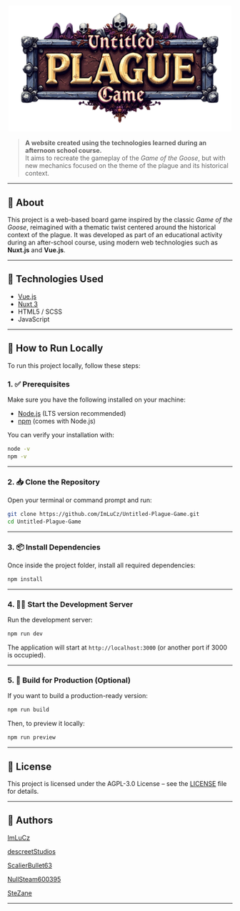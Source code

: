 <div align="center">
  <img src="./assets/images/logo.png" width="500" height="auto">
</div>

> **A website created using the technologies learned during an afternoon school course.**  
It aims to recreate the gameplay of the *Game of the Goose*, but with new mechanics focused on the theme of the plague and its historical context.

---

## 📝 About

This project is a web-based board game inspired by the classic *Game of the Goose*, reimagined with a thematic twist centered around the historical context of the plague. It was developed as part of an educational activity during an after-school course, using modern web technologies such as **Nuxt.js** and **Vue.js**.

---

## 🔧 Technologies Used

- [Vue.js](https://vuejs.org/)
- [Nuxt 3](https://nuxt.com/)
- HTML5 / SCSS
- JavaScript

---

## 🚀 How to Run Locally

To run this project locally, follow these steps:

### 1. ✅ Prerequisites

Make sure you have the following installed on your machine:

- [Node.js](https://nodejs.org/) (LTS version recommended)
- [npm](https://www.npmjs.com/) (comes with Node.js)

You can verify your installation with:

```bash
node -v
npm -v
```

---

### 2. 📥 Clone the Repository

Open your terminal or command prompt and run:

```bash
git clone https://github.com/ImLuCz/Untitled-Plague-Game.git
cd Untitled-Plague-Game
```

---

### 3. 📦 Install Dependencies

Once inside the project folder, install all required dependencies:

```bash
npm install
```

---

### 4. 🏃‍♂️ Start the Development Server

Run the development server:

```bash
npm run dev
```

The application will start at `http://localhost:3000` (or another port if 3000 is occupied).

---

### 5. 🧪 Build for Production (Optional)

If you want to build a production-ready version:

```bash
npm run build
```

Then, to preview it locally:

```bash
npm run preview
```

---

## 📜 License

This project is licensed under the AGPL-3.0 License – see the [LICENSE](LICENSE) file for details.

---

## 👤 Authors

[ImLuCz](https://github.com/ImLuCz)

[descreetStudios](https://github.com/descreetStudios)

[ScalierBullet63](https://github.com/ScalierBullet63)

[NullSteam600395](https://github.com/NullSteam600395)

[SteZane](https://github.com/SteZane)

---
